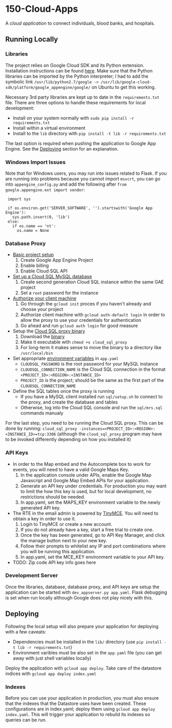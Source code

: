 # 150-Cloud-Apps
A *cloud application* to connect individuals, blood banks, and hospitals.

## Running Locally
### Libraries
The project relies on Google Cloud SDK and its Python extension. Installation instructions can be found [here](https://cloud.google.com/appengine/docs/standard/python/download). Make sure that the Python libraries can be imported by the Python interpreter; I had to add the symbolic link `/usr/lib/python2.7/google -> /usr/lib/google-cloud-sdk/platform/google_appengine/google/` on Ubuntu to get this working.

Necessary 3rd party libraries are kept up to date in the `requirements.txt` file. There are three options to handle these requirements for local development:
- Install on your system normally with `sudo pip install -r requirements.txt`
- Install within a virtual environment
- Install to the `lib` directory with `pip install -t lib -r requirements.txt`

The last option is required when pushing the application to Google App Engine. See the [Deploying](#deploying) section for an explanation.

### Windows Import Issues
Note that for Windows users, you may run into issues related to Flask. If you are running into problems because you cannot import `msvcrt`, you can go into `appengine_config.py` and add the following after `from google.appengine.ext import vendor`:

```import os
 import sys

 if os.environ.get('SERVER_SOFTWARE', '').startswith('Google App Engine'):
   sys.path.insert(0, 'lib')
 else:
   if os.name == 'nt':
     os.name = None
```

### Database Proxy
- [Basic project setup](https://cloud.google.com/sql/docs/mysql/quickstart#before-you-begin)
  1. Create Google App Engine Project
  1. Enable billing
  1. Enable Cloud SQL API
- [Set up a Cloud SQL MySQL database](https://cloud.google.com/sql/docs/mysql/quickstart#create_a_title_short_instance)
  1. Create second generation Cloud SQL instance within the same GAE project
  1. Set a `root` password for the instance
- [Authorize your client machine](https://cloud.google.com/sql/docs/mysql/sql-proxy#gcloud)
  1. Go through the `gcloud init` proces if you haven't already and choose your project
  1. Authorize client machine with `gcloud auth-default login` in order to allow the proxy to use your credentials for authentication 
  1. Go ahead and run `gcloud auth login` for good measure
- Setup the [Cloud SQL proxy binary](https://cloud.google.com/sql/docs/mysql/sql-proxy)
  1. Download the [binary](https://cloud.google.com/sql/docs/mysql/sql-proxy#install)
  1. Make it executable with `chmod +x cloud_sql_proxy`
  1. For long-term it makes sense to move the binary to a directory like `/usr/local/bin`
- Set appropriate [environment variables](https://cloud.google.com/appengine/docs/flexible/python/configuring-your-app-with-app-yaml#Python_app_yaml_Defining_environment_variables) in `app.yaml`
  - `CLOUDSQL_PASSWORD` is the root password for your MySQL instance
  - `CLOUDSQL_CONNECTION_NAME` is the Cloud SQL connection in the format `<PROJECT_ID>:<REGION>:<INSTANCE_ID>`
  - `PROJECT_ID` is the project; should be the same as the first part of the `CLOUDSQL_CONNECTION_NAME`
- Define the SQL tables once the proxy is running
  - If you have a MySQL client installed run `sql/setup.sh` to connect to the proxy, and create the database and tables 
  - Otherwise, log into the Cloud SQL console and run the `sql/mrs.sql` commands manualy
  
For the last step, you need to be running the Cloud SQL proxy. This can be done by running: `cloud_sql_proxy -instances=<PROJECT_ID>:<REGION>:<INSTANCE_ID>=tcp:3306` (although the `cloud_sql_proxy` program may have to be invoked differently depending on how you installed it)

### API Keys
- In order to the Map embed and the Autocomplete box to work for events, you will need to have a valid Google Maps Key.
  1. In the application console under APIs, enable the Google Map Javascript and Google Map Embed APIs for your application.
  2. Generate an API key under credentials. For production you may want to limit the how this key is used, but for local development, no restrictions should be needed.
  3. In app.yaml, set the MAPS_KEY environment variable to the newly generated API key.
- The RTE in the email admin is powered by [TinyMCE](https://www.tinymce.com/). You will need to obtain a key in order to use it.
  1. Login to TinyMCE or create a new account.
  2. If you do not already have a key, start a free trial to create one.
  3. Once the key has been generated, go to API Key Manager, and click the manage button next to your new key.
  4. Follow their prompts to whitelist any IP and port combinations where you will be running this application.
  5. In app.yaml, set the MCE_KEY environment variable to your API key.
- TODO: Zip code API key info goes here

### Development Server
Once the libraries, database, database proxy, and API keys are setup the application can be started with `dev_appserver.py app.yaml`. Flask debugging is set when run locally although Google does not play nicely with this. 

## Deploying
Following the local setup will also prepare your application for deploying with a few caveats:
- Dependencies must be installed in the `lib/` directory (use `pip install -t lib -r requirements.txt`)
- Environment varibles must be also set in the `app.yaml` file (you can get away with just shell variables locally)

Deploy the application with `gcloud app deploy`. Take care of the datastore indices with `gcloud app deploy index.yaml`

### Indexes

Before you can use your application in production, you must also ensure that the indexes that the Datastore uses have been created. These configurations are in index.yaml; deploy them using `gcloud app deploy index.yaml`. This will trigger your application to rebuild its indexes so queries can be run.